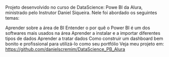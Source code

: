 Projeto desenvolvido no curso de DataScience: Powe BI da Alura, ministrado pelo Instrutor Daniel Siqueira. Nele foi abordado os seguintes temas:

Aprender sobre a área de BI
Entender o por quê o Power BI é um dos softwares mais usados na área
Aprender a instalar e a importar diferentes tipos de dados
Aprender a tratar dados
Como construir um dashboard bem bonito e profissional para utilizá-lo como seu portfólio
Veja meu projeto em: https://github.com/danielscremim/DataScience_PB_Alura

